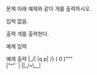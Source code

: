 문제
아래 예제와 같이 개를 출력하시오.

입력
없음.

출력
개를 출력한다.

예제 입력


예제 출력
|\_/|
|q p|   /}
( 0 )"""\
|"^"`    |
||_/=\\__|